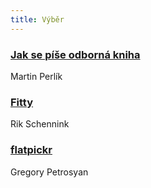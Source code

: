 ```yaml
---
title: Výběr
---
```


### [Jak se píše odborná kniha](http://www.perlikprojekce.cz/2017/07/video-se-pise-odborna-kniha/)
Martin Perlík

### [Fitty](https://github.com/rikschennink/fitty)
Rik Schennink

### [flatpickr](https://chmln.github.io/flatpickr/)
Gregory Petrosyan

